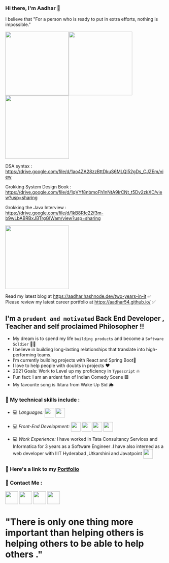 ### Hi there, I'm **Aadhar** 👋 

I believe that "For a person who is ready to put in extra efforts, nothing is impossible."

<img src="https://img1.wsimg.com/isteam/stock/V5yGK9n/:/rs=w:1200,h:600,cg:true,m/cr=w:1200,h:600" height="200px"><img src="https://assets.leetcode.com/static_assets/marketing/2024-50.gif" height="200px"><img src="https://assets.leetcode.com/static_assets/marketing/2024-100-new.gif" height="200px">


DSA syntax : https://drive.google.com/file/d/1ao4ZA28zzBttDkuS6MLQI52gDs_CJZEm/view

Grokking System Design Book : https://drive.google.com/file/d/1qVYf8nbmoFh1nNtA9IrCNt_t5Dv2zkXD/view?usp=sharing

Grokking the Java Interview : https://drive.google.com/file/d/1kB8Rfc22f3m-b9wLbABRBxJBTrgGIWam/view?usp=sharing




<img src="./aadhar54.jpeg" height="200px">

Read my latest blog at https://aadhar.hashnode.dev/two-years-in-it ✅ <br/>
Please review my latest career portfolio at https://aadhar54.github.io/ ✅ 

## I'm a `prudent and motivated` Back End Developer , Teacher and self proclaimed Philosopher !!

- My dream is to spend my life `building products` and become a `Software Soldier` 🔭💛
- I believe in building long-lasting relationships that translate into high-performing teams. 
- I’m currently building projects with React and Spring Boot🔵
- I love to help people with doubts in projects ❤️
- 2021 Goals: Work to Level up my proficiency in `Typescript` 🔥
- Fun fact: I am an ardent fan of Indian Comedy Scene 🟩
- My favourite song is Iktara from Wake Up Sid 🌦️


### 📌 My technical skills include :

 - 💻 *Languages:*  <img align="center" height="30" src="https://img.icons8.com/color/144/000000/javascript.png"/> <img align="center" height="30" src="https://img.icons8.com/ultraviolet/480/000000/react.png"/>

 - 💻 *Front-End Development:* <img align="center" height="30" src="https://img.icons8.com/color/144/000000/html-5.png"/> <img align="center" height="30" src="https://img.icons8.com/color/144/000000/css3.png"/> <img align="center" height="30" src="https://img.icons8.com/color/144/000000/javascript.png"/> <img align="center" height="30" src="https://img.icons8.com/ultraviolet/480/000000/react.png"/> 

- 💻 *Work Experience:* I have worked in Tata Consultancy Services and Informatica for 3 years as a Software Engineer .I have also interned as a web developer with IIIT Hyderabad ,Utkarshini and Javatpoint  <img align="center" height="30" src="https://img.icons8.com/emoji/48/000000/rocket-emji.png"/>


### 📌 Here's a link to my [Portfolio](https://aadhar54.netlify.app/)


### 📌 Contact Me :

[<img align="center" height="40" src="https://img.icons8.com/color/48/000000/hot-article.png"/>](https://hashnode.com/@aadhar54)
[<img align="center" height="40" src="https://img.icons8.com/color/144/000000/linkedin.png"/>](https://www.linkedin.com/in/thebtechviral/)
[<img align="center" height="40" src="https://img.icons8.com/fluent/144/000000/twitter.png"/>](https://twitter.com/aadhar54)
[<img align="center" height="40" src="https://img.icons8.com/fluent/144/000000/instagram-new.png"/>](https://aadhar54.github.io/)


[website]: https://aadhar.bio.link/
[twitter]: https://twitter.com/aadhar54
[youtube]: https://www.youtube.com/c/AADHAR451
[instagram]: https://aadhar54.github.io/
[linkedin]: https://linkedin.com/in/thebtechviral/

# "There is only one thing more important than helping others is helping others to be able to help others ."
